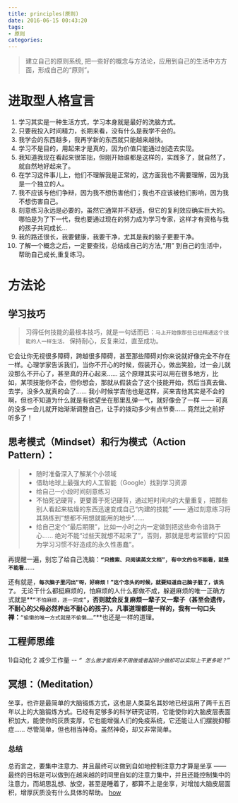 ```yaml
---
title: principles(原则)
date: 2016-06-15 00:43:20
tags:
- 原则
categories:
---
```


> 建立自己的原则系统, 把一些好的概念与方法论，应用到自己的生活中方方面，形成自己的“原则”。


# 进取型人格宣言
1. 学习其实是一种生活方式，学习本身就是最好的洗脑方式。
2. 只要我投入时间精力，长期来看，没有什么是我学不会的。
3. 我学会的东西越多，我再学新的东西就只能越来越快。<!-- more -->
4. 学习不是目的，用起来才是真的，因为价值只能通过创造去实现。
5. 我知道我现在看起来很笨拙，但刚开始谁都是这样的，实践多了，就自然了，就自然地好起来了。
6. 在学习这件事儿上，他们不理解我是正常的，这方面我也不需要理解，因为我是一个独立的人。
7. 我不应该与他们争辩，因为我不想伤害他们；我也不应该被他们影响，因为我不想伤害自己。
8. 刻意练习永远是必要的，虽然它通常并不舒适，但它的复利效应确实巨大的。哪怕是为了下一代，我也要通过现在的努力成为学习专家，这样才有资格与我的孩子共同成长…
9. 我的路还很长，我要健康，我要干净，尤其是我的脑子更要干净。
10. 了解一个概念之后，一定要查找，总结成自己的方法,“用” 到自己的生活中，帮助自己成长,重复练习。

# 方法论
## 学习技巧
> 习得任何技能的最根本技巧，就是一句话而已：`马上开始像那些已经精通这个技能的人一样生活。`
> 保持耐心，反复来过，直至成功。

它会让你无视很多障碍，跨越很多障碍，甚至那些障碍对你来说就好像完全不存在一样。心理学家告诉我们，当你不开心的时候，假装开心，做出笑脸，过一会儿就没那么不开心了，甚至真的开心起来…… 这个原理其实可以用在很多地方，比如，某项技能你不会，但你想会，那就从假装会了这个技能开始，然后当真去做、去学，没多久就真的会了…… 我小时候学吉他也是这样，买来吉他其实是不会的啊，但也不知道为什么就是有欲望坐在那里乱弹一气，就好像会了一样 —— 可真的没多一会儿就开始渐渐调整自己，让手的拨动多少有点节奏…… 竟然比之前好听多了！

## 思考模式（Mindset）和行为模式（Action Pattern）：
> - 随时准备深入了解某个小领域
> - 借助地球上最强大的人工智能（Google）找到学习资源
> - 给自己一小段时间刻意练习
> - 不怕死记硬背，更要善于死记硬背，通过短时间内的大量重复，把那些别人看起来枯燥的东西迅速变成自己“内建的技能” —— 通过刻意练习将其熟练到“想都不用想就能用的地步”……
> - 给自己定个“最后期限”，比如一小时之内一定做到把这些命令谙熟于心…… 绝对不能“过些天就想不起来了”，否则，那就是思考监管的“只因为学习习惯不好造成的永久性愚蠢”。

再提醒一遍，别忘了给自己洗脑：**`“只搜索、只阅读英文文档”`**，**`有中文的也不能看，就是不能看`**……

还有就是，**`每次脑子里闪出“呀，好麻烦！”这个念头的时候，就要知道自己脑子脏了，该洗了`**。 无论干什么都挺麻烦的，怕麻烦的人什么都做不成，躲避麻烦的唯一正确方式就是**`“不怕麻烦，逐一完成”`**，否则就会反复麻烦一辈子又一辈子（甚至会遗传，不耐心的父母必然养出不耐心的孩子）。凡事道理都是一样的，我有一句口头禅：**`“偷懒的唯一方式就是不偷懒……”`**也还是一样的道理。

## 工程师思维
1)自动化
2 减少工作量  -- *`“ 怎么做才能将来不用做或者起码少做却可以实际上干更多呢？”`*


## 冥想：（Meditation）
坐享，也许是最简单的大脑锻炼方式，这也是人类莫名其妙地已经运用了两千五百年以上的大脑锻炼方式。已经有足够多的科学研究证明，它能使你的大脑皮层表面积加大，能使你的灰质变厚，它也能增强人们的免疫系统，它还能让人们摆脱抑郁症……
尽管简单，但也相当神奇。虽然神奇，却又非常简单。
### 总结
总而言之，要集中注意力、并且最终可以做到自如地控制注意力才算是坐享 —— 最终的目标是可以做到在越来越的时间里自如的注意力集中，并且还能控制集中的注意力。而胡思乱想、放空，甚至是睡着了，都算不上是坐享，对增加大脑皮层面
积，增厚灰质没有什么具体的帮助。
[how](http://www.wikihow.com/Do-Mindful-Meditation)
